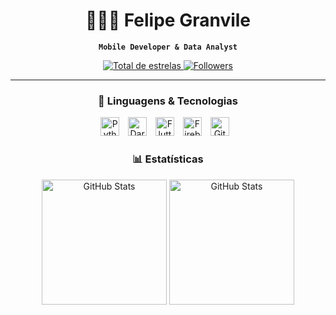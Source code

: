 <h1 align="center">🧑🏻‍💻 Felipe Granvile</h1>

<p align="center">
    <strong><code>Mobile Developer & Data Analyst</code></strong>
</p>

<p align="center">
    <a href="https://github.com/8FTG8?tab=repositories&sort=stargazers">
        <img 
            alt="Total de estrelas" 
            title="Total de estrelas GitHub" 
            src="https://custom-icon-badges.demolab.com/github/stars/8FTG8?color=F7721A&style=for-the-badge&labelColor=E75C00&logo=star&label=Stars"
        />
    </a>
    <a href="https://github.com/8FTG8?tab=followers">
        <img 
            alt="Followers" 
            title="Follow me on GitHub" 
            src="https://custom-icon-badges.demolab.com/github/followers/8FTG8?color=236ad3&labelColor=1155ba&style=for-the-badge&logo=github&label=Followers&logoColor=white"
        />
    </a>
</p>

---

<h3 align="center">🚀 Linguagens & Tecnologias</h3>

<p align="center">
    <img
        alt="Python"
        title="Python" 
        width="30px" 
        style="padding-right: 10px;" 
        src="https://cdn.jsdelivr.net/gh/devicons/devicon@latest/icons/python/python-original.svg"
    />
    <img 
        alt="Dart"
        title="Dart" 
        width="30px" 
        style="padding-right: 10px;" 
        src="https://cdn.jsdelivr.net/gh/devicons/devicon@latest/icons/dart/dart-original.svg"
    />
    <img
        alt="Flutter"
        title="Flutter" 
        width="30px" 
        style="padding-right: 10px;" 
        src="https://cdn.jsdelivr.net/gh/devicons/devicon@latest/icons/flutter/flutter-original.svg"
    />
    <img 
        alt="Firebase"
        title="Firebase" 
        width="30px" 
        style="padding-right: 10px;" 
        src="https://cdn.jsdelivr.net/gh/devicons/devicon@latest/icons/firebase/firebase-original.svg"
    />
    <img 
        alt="Git"
        title="Git" 
        width="30px" 
        style="padding-right: 10px;" 
        src="https://cdn.jsdelivr.net/gh/devicons/devicon@latest/icons/git/git-original.svg"
    />
</p>

<h3 align="center">📊 Estatísticas</h3>

<p align="center">
    <img 
        alt="GitHub Stats" 
        height="200" 
        src="https://github-readme-stats.vercel.app/api?username=8FTG8&show_icons=true&theme=highcontrast&include_all_commits=true&locale=pt-br"
    />
    <img 
        alt="GitHub Stats" 
        height="200" 
        src="https://github-readme-stats.vercel.app/api/top-langs/?username=8FTG8&theme=highcontrast&layout=compact&custom_title=Tecnologias&langs_count=8"
    />
</p>
